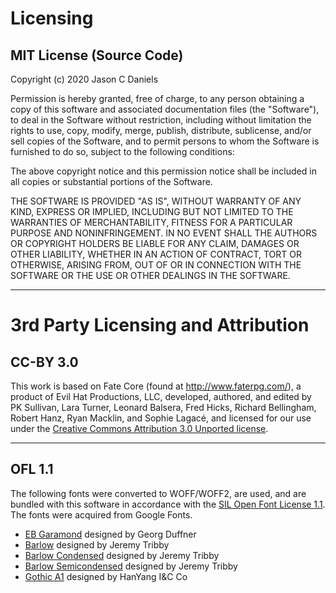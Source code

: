 <div class="page">

# Licensing

## MIT License (Source Code)

Copyright (c) 2020 Jason C Daniels

Permission is hereby granted, free of charge, to any person obtaining a copy
of this software and associated documentation files (the "Software"), to deal
in the Software without restriction, including without limitation the rights
to use, copy, modify, merge, publish, distribute, sublicense, and/or sell
copies of the Software, and to permit persons to whom the Software is
furnished to do so, subject to the following conditions:

The above copyright notice and this permission notice shall be included in all
copies or substantial portions of the Software.

THE SOFTWARE IS PROVIDED "AS IS", WITHOUT WARRANTY OF ANY KIND, EXPRESS OR
IMPLIED, INCLUDING BUT NOT LIMITED TO THE WARRANTIES OF MERCHANTABILITY,
FITNESS FOR A PARTICULAR PURPOSE AND NONINFRINGEMENT. IN NO EVENT SHALL THE
AUTHORS OR COPYRIGHT HOLDERS BE LIABLE FOR ANY CLAIM, DAMAGES OR OTHER
LIABILITY, WHETHER IN AN ACTION OF CONTRACT, TORT OR OTHERWISE, ARISING FROM,
OUT OF OR IN CONNECTION WITH THE SOFTWARE OR THE USE OR OTHER DEALINGS IN THE
SOFTWARE.

------------------------------------------------------------------------------

# 3rd Party Licensing and Attribution

## CC-BY 3.0

This work is based on Fate Core (found at http://www.faterpg.com/), a 
product of Evil Hat Productions, LLC, developed, authored, and edited by 
PK Sullivan, Lara Turner, Leonard Balsera, Fred Hicks, Richard Bellingham, 
Robert Hanz, Ryan Macklin, and Sophie Lagacé, and licensed for our use under 
the [Creative Commons Attribution 3.0 Unported license](http://creativecommons.org/licenses/by/3.0/).

------------------------------------------------------------------------------

## OFL 1.1

The following fonts were converted to WOFF/WOFF2, are used, and are bundled with this software in accordance with the [SIL Open Font License 1.1](https://scripts.sil.org/cms/scripts/page.php?item_id=OFL_web). The fonts were acquired from Google Fonts.

* [EB Garamond](https://fonts.google.com/specimen/EB+Garamond) designed by Georg Duffner 
* [Barlow](https://fonts.google.com/specimen/Barlow) designed by Jeremy Tribby
* [Barlow Condensed](https://fonts.google.com/specimen/Barlow+Condensed) designed by Jeremy Tribby
* [Barlow Semicondensed](https://fonts.google.com/specimen/Barlow+Semi+Condensed) designed by Jeremy Tribby
* [Gothic A1](https://fonts.google.com/specimen/Gothic+A1) designed by HanYang I&C Co

</div>

<style>
    @import 'About.css';
    @import "../styles/markdown.css";
</style>